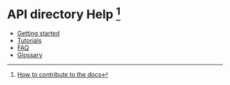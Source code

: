 # API directory Help [^1]

- [Getting started](GettingStarted/README.md)
- [Tutorials](Tutorials/README.md)
- [FAQ](../General/FAQ/README.md)
- [Glossary](../General/Glossary/README.md)

[^1]: [How to contribute to the docs](../General/HowToContribute/README.md)
